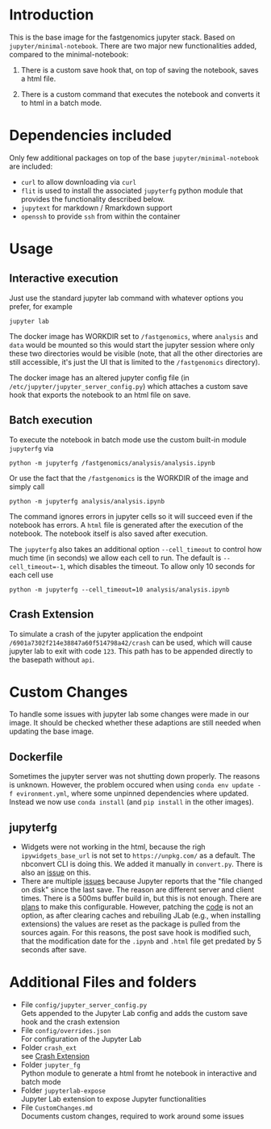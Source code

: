# Introduction

This is the base image for the fastgenomics jupyter stack. Based on `jupyter/minimal-notebook`.
There are two major new functionalities added, compared to the minimal-notebook:

1. There is a custom save hook that, on top of saving the notebook, saves a html file.

2. There is a custom command that executes the notebook and converts it to html in a
   batch mode.

# Dependencies included

Only few additional packages on top of the base `jupyter/minimal-notebook` are included:

- `curl` to allow downloading via `curl`
- `flit` is used to install the associated `jupyterfg` python
  module that provides the functionality described below.
- `jupytext` for markdown / Rmarkdown support
- `openssh` to provide `ssh` from within the container

# Usage

## Interactive execution

Just use the standard jupyter lab command with whatever options you prefer, for example

```
jupyter lab
```

The docker image has WORKDIR set to `/fastgenomics`, where `analysis` and `data` would
be mounted so this would start the jupyter session where only these two directories
would be visible (note, that all the other directories are still accessible, it's just
the UI that is limited to the `/fastgenomics` directory).

The docker image has an altered jupyter config file (in
`/etc/jupyter/jupyter_server_config.py`) which attaches a custom save hook that
exports the notebook to an html file on save.

## Batch execution

To execute the notebook in batch mode use the custom built-in module `jupyterfg` via

```
python -m jupyterfg /fastgenomics/analysis/analysis.ipynb
```

Or use the fact that the `/fastgenomics` is the WORKDIR of the image and simply
call

```
python -m jupyterfg analysis/analysis.ipynb
```

The command ignores errors in jupyter cells so it will succeed even if the notebook has
errors. A `html` file is generated after the execution of the notebook. The notebook
itself is also saved after execution.

The `jupyterfg` also takes an additional option `--cell_timeout` to control how much
time (in seconds) we allow each cell to run. The default is `--cell_timeout=-1`, which
disables the timeout. To allow only 10 seconds for each cell use

```
python -m jupyterfg --cell_timeout=10 analysis/analysis.ipynb
```

## Crash Extension

To simulate a crash of the jupyter application the endpoint `/6901a7302f214e38847a60f514798a42/crash` can be used, which will cause jupyter lab to exit with code `123`. This path has to be appended directly to the basepath without `api`.

# Custom Changes

To handle some issues with jupyter lab some changes were made in our image.
It should be checked whether these adaptions are still needed when updating the base image.

## Dockerfile

Sometimes the jupyter server was not shutting down properly.
The reasons is unknown.
However, the problem occured when using `conda env update -f evironment.yml`, where some unpinned dependencies where updated.
Instead we now use `conda install` (and `pip install` in the other images).

## jupyterfg

- Widgets were not working in the html, because the righ `ipywidgets_base_url` is not set to `https://unpkg.com/` as a default.
  The nbconvert CLI is doing this. We added it manually in `convert.py`.
  There is also an [issue](https://github.com/jupyterlab/jupyterlab/issues/7262) on this.
- There are multiple [issues](https://github.com/jupyterlab/jupyterlab/issues/7743) because Jupyter reports that the "file changed on disk" since the last save.
  The reason are different server and client times.
  There is a 500ms buffer build in, but this is not enough.
  There are [plans](https://github.com/jupyterlab/jupyterlab/issues/8556) to make this configurable.
  However, patching the [code](https://github.com/jupyterlab/jupyterlab/blob/34a94a4e65d5606dfb82d33b0f172d579bab5e0b/packages/docregistry/src/context.ts#L647) is not an option, as after clearing caches and rebuiling JLab (e.g., when installing extensions) the values are reset as the package is pulled from the sources again.
  For this reasons, the post save hook is modified such, that the modification date for the `.ipynb` and `.html` file get predated by 5 seconds after save.

# Additional Files and folders

- File `config/jupyter_server_config.py`  
  Gets appended to the Jupyter Lab config and adds the custom save hook and the crash extension
- File `config/overrides.json`  
  For configuration of the Jupyter Lab
- Folder `crash_ext`  
  see [Crash Extension](#crash-extension)
- Folder `jupyter_fg`  
  Python module to generate a html fromt he notebook in interactive and batch mode
- Folder `jupyterlab-expose`  
  Jupyter Lab extension to expose Jupyter functionalities
- File `CustomChanges.md`  
  Documents custom changes, required to work around some issues
